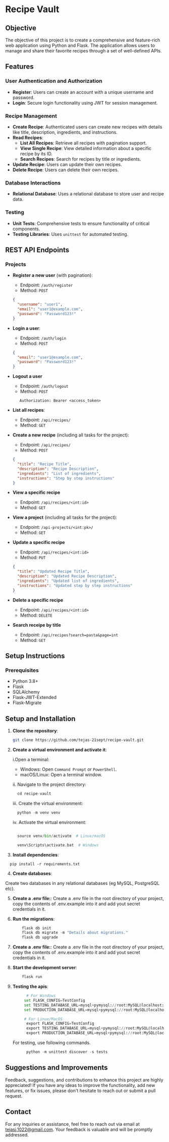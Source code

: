 # Recipe Vault

## Objective

The objective of this project is to create a comprehensive and feature-rich web application using Python and Flask. The application allows users to manage and share their favorite recipes through a set of well-defined APIs.

## Features

### User Authentication and Authorization

- **Register**: Users can create an account with a unique username and password.
- **Login**: Secure login functionality using JWT for session management.

### Recipe Management

- **Create Recipe**: Authenticated users can create new recipes with details like title, description, ingredients, and instructions.
- **Read Recipes**:
  - **List All Recipes**: Retrieve all recipes with pagination support.
  - **View Single Recipe**: View detailed information about a specific recipe by its ID.
  - **Search Recipes**: Search for recipes by title or ingredients.
- **Update Recipe**: Users can update their own recipes.
- **Delete Recipe**: Users can delete their own recipes.

### Database Interactions

- **Relational Database**: Uses a relational database to store user and recipe data.

### Testing

- **Unit Tests**: Comprehensive tests to ensure functionality of critical components.
- **Testing Libraries**: Uses `unittest` for automated testing.

## REST API Endpoints

### Projects

- **Register a new user** (with pagination):

  - Endpoint: `/auth/register`
  - Method: `POST`

  ```json
  {
    "username": "user1",
    "email": "user1@example.com",
    "password": "Password123!"
  }
  ```

- **Login a user**:

  - Endpoint: `/auth/login`
  - Method: `POST`

  ```json
  {
    "email": "user1@example.com",
    "password": "Password123!"
  }
  ```

- **Logout a user**

  - Endpoint: `/auth/logout`
  - Method: `POST`

  ```heasers
     Authorization: Bearer <access_token>
  ```

- **List all recipes**:

  - Endpoint: `/api/recipes/`
  - Method: `GET`

- **Create a new recipe** (including all tasks for the project):

  - Endpoint: `/api/recipes/`
  - Method: `POST`

  ```json
  {
    "title": "Recipe Title",
    "description": "Recipe Description",
    "ingredients": "List of ingredients",
    "instructions": "Step by step instructions"
  }
  ```

- **View a specific recipe**

  - Endpoint: `/api/recipes/<int:id>`
  - Method: `GET`

- **View a project** (including all tasks for the project):

  - Endpoint: `/api-projects/<int:pk>/`
  - Method: `GET`

- **Update a specific recipe**

  - Endpoint: `/api/recipes/<int:id>`
  - Method: `PUT`

  ```json
  {
    "title": "Updated Recipe Title",
    "description": "Updated Recipe Description",
    "ingredients": "Updated list of ingredients",
    "instructions": "Updated step by step instructions"
  }
  ```

- **Delete a specific recipe**

  - Endpoint: `/api/recipes/<int:id>`
  - Method: `DELETE`

- **Search receipe by title**

  - Endpoint: `/api/recipes?search=pasta&page=int`
  - Method: `GET`

## Setup Instructions

### Prerequisites

- Python 3.8+
- Flask
- SQLAlchemy
- Flask-JWT-Extended
- Flask-Migrate

## Setup and Installation

1. **Clone the repository**:

   ```sh
   git clone https://github.com/tejas-21sept/recipe-vault.git

   ```

2. **Create a virtual environment and activate it**:

   i.Open a terminal:

   - Windows: Open `Command Prompt` or `PowerShell`.
   - macOS/Linux: Open a terminal window.

   ii. Navigate to the project directory:

   ```python
     cd recipe-vault

   ```

   iii. Create the virtual environment:

   ```python
     python -m venv venv

   ```

   iv. Activate the virtual environment:

   ```python

     source venv/bin/activate  # Linux/macOS

     venv\Scripts\activate.bat  # Windows

   ```

3. **Install dependencies**:

```pip
  pip install -r requirements.txt
```

4. **Create databases**:

Create two databases in any relational databases (eg MySQL, PostgreSQL etc).

5. **Create a .env file:**:
   Create a .env file in the root directory of your project, copy the contents of .env.example into it and add yout secret credentials in it.

6. **Run the migrations**:

   ```python
       flask db init
       flask db migrate -m "Details about migrations."
       flask db upgrade

   ```

7. **Create a .env file:**:
   Create a .env file in the root directory of your project, copy the contents of .env.example into it and add yout secret credentials in it.

8. **Start the development server**:

   ```python
       flask run
   ```

9. **Testing the apis**:

   ```python
         # For Windows
        set FLASK_CONFIG=TestConfig
        set TESTING_DATABASE_URL=mysql+pymysql://root:MySQL@localhost:3306/receipe_book
        set PRODUCTION_DATABASE_URL=mysql+pymysql://root:MySQL@localhost:3306/receipe_book_testing_db

        # For Linux/MacOS
         export FLASK_CONFIG=TestConfig
         export TESTING_DATABASE_URL=mysql+pymysql://root:MySQL@localhost:3306/receipe_book
         export PRODUCTION_DATABASE_URL=mysql+pymysql://root:MySQL@localhost:3306/receipe_book_testing_db
   ```

   For testing, use following commands.

   ```python
         python -m unittest discover -s tests
   ```

## Suggestions and Improvements

Feedback, suggestions, and contributions to enhance this project are highly appreciated! If you have any ideas to improve the functionality, add new features, or fix issues, please don't hesitate to reach out or submit a pull request.

## Contact

For any inquiries or assistance, feel free to reach out via email at [tejasj.1022@gmail.com](mailto:tejasj.1022@gmail.com). Your feedback is valuable and will be promptly addressed.
